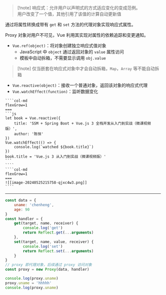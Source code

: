 > [!note] 响应式：允许用户以声明式的方式适应变化的变成范例。  
> 用户改变了一个值，其他引用了该值的计算自动更新值

通过将属性转换成带有 `get` 和 `set` 方法的代理对象实现响应式属性。

Proxy 对象对用户不可见，Vue 利用其实现对属性的依赖追踪和变更通知。

* `Vue.ref(object)`：将对象创建独立响应式值对象
    * JavaScript 中 `object` 通过返回对象的 `value` 属性访问
    * 模板中自动拆箱，不需要显示调用 `obj.value`

> [!note] 仅当嵌套在响应式对象中才会自动拆箱，`Map`，`Array` 等不能自动拆箱

* `Vue.reactive(object)`：接收一个普通对象，返回该对象的响应式代理
* `Vue.watchEffect(function)`：监听数据变化

`````col
````col-md
flexGrow=1
===
```js
let book = Vue.reactive({
    title: 'SSM + Spring Boot + Vue.js 3 全栈开发从入门到实战（微课视频版）',
    author: '陈恒'
})
Vue.watchEffect(() => {
    console.log(`watched ${book.title}`)
})
book.title = 'Vue.js 3 从入门到实战（微课视频版）'
```
````
````col-md
flexGrow=1
===
![[image-20240525215758-qjxc4w3.png]]
````
`````
---

```js title:响应式对象的一个实现
const data = {
    uname: 'chenheng',
    age: 90
}
const handler = {
    get(target, name, receiver) {
        console.log('get')
        return Reflect.get(...arguments)
    },
    set(target, name, value, receiver) {
        console.log('set')
        return Reflect.set(...arguments)
    }
}
// proxy 即代理对象，后续通过 proxy 访问对象
const proxy = new Proxy(data, handler)

console.log(proxy.uname)
proxy.uname = 'hhhhh'
console.log(proxy.uname)
```

